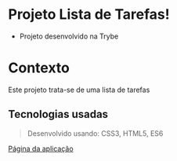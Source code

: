 # Projeto Lista de Tarefas!

- Projeto desenvolvido na Trybe

#  Contexto
Este projeto trata-se de uma lista de tarefas

##  Tecnologias usadas

> Desenvolvido usando: CSS3, HTML5, ES6

[Página da aplicação](https://ronaferr.github.io/project-todo-list/)
